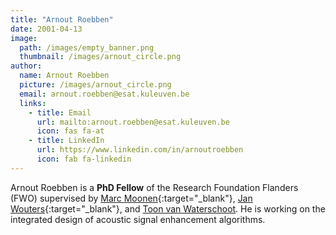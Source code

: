 ```yaml
---
title: "Arnout Roebben"
date: 2001-04-13
image: 
  path: /images/empty_banner.png
  thumbnail: /images/arnout_circle.png
author:
  name: Arnout Roebben
  picture: /images/arnout_circle.png
  email: arnout.roebben@esat.kuleuven.be
  links:
    - title: Email
      url: mailto:arnout.roebben@esat.kuleuven.be
      icon: fas fa-at    
    - title: LinkedIn
      url: https://www.linkedin.com/in/arnoutroebben
      icon: fab fa-linkedin      
---
```


Arnout Roebben is a **PhD Fellow** of the Research Foundation Flanders (FWO) supervised by [Marc Moonen](https://www.kuleuven.be/wieiswie/en/person/00012609){:target="_blank"}, [Jan Wouters](https://gbiomed.kuleuven.be/english/research/50000666/50000672/people/members/00010113){:target="_blank"}, and [Toon van Waterschoot](toon_vanwaterschoot). He is working on the integrated design of acoustic signal enhancement algorithms.
